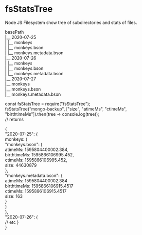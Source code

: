 # fsStatsTree
Node JS Filesystem show tree of subdirectories and stats of files.

basePath<br>
|__ 2020-07-25<br>
|     |__ monkeys<br>
|           |__ monkeys.bson<br>
|           |__ monkeys.metadata.bson<br>
|__ 2020-07-26<br>
|     |__ monkeys<br>
|           |__ monkeys.bson<br>
|           |__ monkeys.metadata.bson<br>
|__ 2020-07-27<br>
      |__ monkeys<br>
            |__ monkeys.bson<br>
            |__ monkeys.metadata.bson<br>

const fsStatsTree = require("fsStatsTree");<br>
fsStatsTree("mongo-backup", ["size", "atimeMs", "ctimeMs", "birthtimeMs"]).then(tree => console.log(tree));<br>
// returns

{<br>
  "2020-07-25": {<br>
    monkeys: {<br>
      "monkeys.bson": {<br>
        atimeMs: 1595804400002.384,<br>
        birthtimeMs: 1595866106995.452,<br>
        ctimeMs: 1595866106995.452,<br>
        size: 44630879<br>
      },<br>
      "monkeys.metadata.bson": {<br>
        atimeMs: 1595804400002.384<br>
        birthtimeMs: 1595866106915.4517<br>
        ctimeMs: 1595866106915.4517<br>
        size: 163<br>
      }<br>
    }<br>
  },<br>
  "2020-07-26": {<br>
    // etc
  }<br>
}<br>
